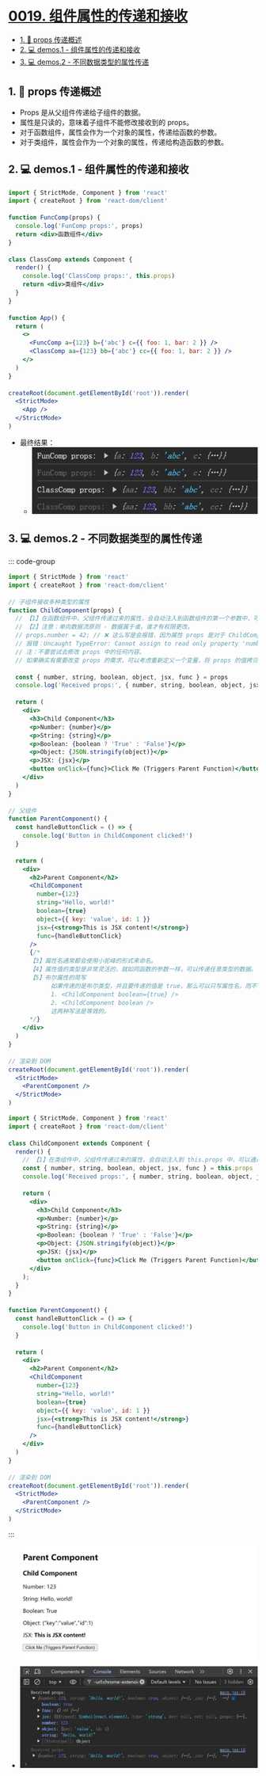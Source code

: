 # [0019. 组件属性的传递和接收](https://github.com/Tdahuyou/TNotes.react/tree/main/0019.%20%E7%BB%84%E4%BB%B6%E5%B1%9E%E6%80%A7%E7%9A%84%E4%BC%A0%E9%80%92%E5%92%8C%E6%8E%A5%E6%94%B6)

<!-- region:toc -->
- [1. 📒 props 传递概述](#1--props-传递概述)
- [2. 💻 demos.1 - 组件属性的传递和接收](#2--demos1---组件属性的传递和接收)
- [3. 💻 demos.2 - 不同数据类型的属性传递](#3--demos2---不同数据类型的属性传递)
<!-- endregion:toc -->

## 1. 📒 props 传递概述

- Props 是从父组件传递给子组件的数据。
- 属性是只读的，意味着子组件不能修改接收到的 props。
- 对于函数组件，属性会作为一个对象的属性，传递给函数的参数。
- 对于类组件，属性会作为一个对象的属性，传递给构造函数的参数。

## 2. 💻 demos.1 - 组件属性的传递和接收

```jsx {5,11,19,20}
import { StrictMode, Component } from 'react'
import { createRoot } from 'react-dom/client'

function FuncComp(props) {
  console.log('FunComp props:', props)
  return <div>函数组件</div>
}

class ClassComp extends Component {
  render() {
    console.log('ClassComp props:', this.props)
    return <div>类组件</div>
  }
}

function App() {
  return (
    <>
      <FuncComp a={123} b={'abc'} c={{ foo: 1, bar: 2 }} />
      <ClassComp aa={123} bb={'abc'} cc={{ foo: 1, bar: 2 }} />
    </>
  )
}

createRoot(document.getElementById('root')).render(
  <StrictMode>
    <App />
  </StrictMode>
)
```

- 最终结果：
  - ![](assets/2024-09-30-17-19-37.png)

## 3. 💻 demos.2 - 不同数据类型的属性传递

::: code-group

```jsx {13,19-24,39-44} [函数组件]
import { StrictMode } from 'react'
import { createRoot } from 'react-dom/client'

// 子组件接收多种类型的属性
function ChildComponent(props) {
  // 【1】在函数组件中，父组件传递过来的属性，会自动注入到函数组件的第一个参数中，可以通过 props 访问这些数据。
  // 【2】注意：单向数据流原则 - 数据属于谁，谁才有权限更改。
  // props.number = 42; // ❌ 这么写是会报错，因为属性 props 是对于 ChildComponent 来说是只读的。
  // 报错：Uncaught TypeError: Cannot assign to read only property 'number' of object '#<Object>' at ChildComponent
  // 注：不要尝试去修改 props 中的任何内容。
  // 如果确实有需要改变 props 的需求，可以考虑重新定义一个变量，将 props 的值拷贝一份到这个变量中，然后修改这个新定义的变量而非直接修改 props。

  const { number, string, boolean, object, jsx, func } = props
  console.log('Received props:', { number, string, boolean, object, jsx, func })

  return (
    <div>
      <h3>Child Component</h3>
      <p>Number: {number}</p>
      <p>String: {string}</p>
      <p>Boolean: {boolean ? 'True' : 'False'}</p>
      <p>Object: {JSON.stringify(object)}</p>
      <p>JSX: {jsx}</p>
      <button onClick={func}>Click Me (Triggers Parent Function)</button>
    </div>
  )
}

// 父组件
function ParentComponent() {
  const handleButtonClick = () => {
    console.log('Button in ChildComponent clicked!')
  }

  return (
    <div>
      <h2>Parent Component</h2>
      <ChildComponent
        number={123}
        string="Hello, world!"
        boolean={true}
        object={{ key: 'value', id: 1 }}
        jsx={<strong>This is JSX content!</strong>}
        func={handleButtonClick}
      />
      {/* 
      【3】属性名通常都会使用小驼峰的形式来命名。
      【4】属性值的类型是非常灵活的，就如同函数的参数一样，可以传递任意类型的数据。
      【5】布尔属性的简写
            如果传递的是布尔类型，并且要传递的值是 true，那么可以只写属性名，而不需要传递值。
            1. <ChildComponent boolean={true} />
            2. <ChildComponent boolean />
            这两种写法是等效的。
      */}
    </div>
  )
}

// 渲染到 DOM
createRoot(document.getElementById('root')).render(
  <StrictMode>
    <ParentComponent />
  </StrictMode>
)
```

```jsx {7,13-18,33-38} [类组件]
import { StrictMode, Component } from 'react'
import { createRoot } from 'react-dom/client'

class ChildComponent extends Component {
  render() {
    // 【1】在类组件中，父组件传递过来的属性，会自动注入到 this.props 中，可以通过 this.props 访问这些数据。
    const { number, string, boolean, object, jsx, func } = this.props
    console.log('Received props:', { number, string, boolean, object, jsx, func })
    
    return (
      <div>
        <h3>Child Component</h3>
        <p>Number: {number}</p>
        <p>String: {string}</p>
        <p>Boolean: {boolean ? 'True' : 'False'}</p>
        <p>Object: {JSON.stringify(object)}</p>
        <p>JSX: {jsx}</p>
        <button onClick={func}>Click Me (Triggers Parent Function)</button>
      </div>
    );
  }
}

function ParentComponent() {
  const handleButtonClick = () => {
    console.log('Button in ChildComponent clicked!')
  }

  return (
    <div>
      <h2>Parent Component</h2>
      <ChildComponent
        number={123}
        string="Hello, world!"
        boolean={true}
        object={{ key: 'value', id: 1 }}
        jsx={<strong>This is JSX content!</strong>}
        func={handleButtonClick}
      />
    </div>
  )
}

// 渲染到 DOM
createRoot(document.getElementById('root')).render(
  <StrictMode>
    <ParentComponent />
  </StrictMode>
)
```

:::

- ![](assets/2025-02-18-14-45-53.png)

